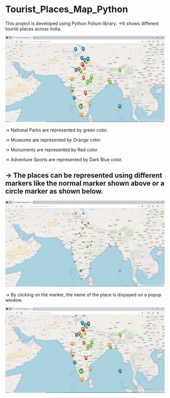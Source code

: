 # Tourist_Places_Map_Python

This project is developed using Python Folium library.
->It shows different tourist places across India.

![](/Screenshots/Screenshot01.PNG)

-> National Parks are represented by green color.

-> Museums are represented by Orange color.

-> Monuments are represented by Red color.

-> Adventure Sports are represented by Dark Blue color.

-> The places can be represented using different markers like the normal marker shown above or a circle marker as shown below.
-
![](/Screenshots/Screenshot02.PNG)

-> By clicking on the marker, the name of the place is dispayed on a popup window.

![](/Screenshots/Screenshot03.PNG)
